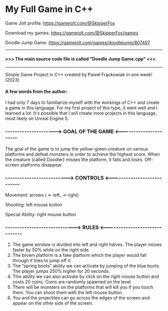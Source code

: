 # My Full Game in C++

Game Jolt profile: https://gamejolt.com/@SkipperFox

Download my games: https://gamejolt.com/@SkipperFox/games

Doodle Jump Game: https://gamejolt.com/games/doodlejump/807497

---
#### >>> The main source code file is called "Doodle Jump Game.cpp" <<<
---

Simple Game Project in C++ created by Paweł Frąckowiak in one week! (2023)
#### A few words from the author:
I had only 7 days to familiarize myself with the workings of C++ and create a game in this language. For my first project of this type, it went well and I learned a lot. It's possible that I will create more projects in this language, most likely on Unreal Engine 5.
### ---------------------> GOAL OF THE GAME <----------------------
The goal of the game is to jump the yellow-green creature on various platforms and defeat monsters in order to achieve the highest score. When the creature (called Doodler) misses the platform, it falls and loses. Off-screen platforms disappear.
### --------------------------> CONTROLS <---------------------------
Movement:          arrows ( <- left, -> right)

Shooting:             left mouse button

Special Ability:    right mouse button

### -----------------------------> RULES <------------------------------
1. The game window is divided into left and right halves. The player moves faster by 50% while on the right side.
2. The brown platform is a fake platform which the player would fall through if tries to jump off it.
3. The “spring boots” ability we can activate by jumping of the blue boots. The player jumps 250% higher for 20 seconds.
4. This ability we can also activate by click on the right mouse button and costs 20 coins. Coins are randomly spawned on the level.
5. There will be monsters on the platforms that will kill you if you touch them. You can shoot them with the left mouse button.
6. You and the projectiles can go across the edges of the screen and appear on the other side of the screen.
